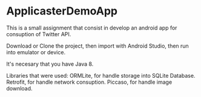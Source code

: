 # ApplicasterDemoApp
This is a small assignment that consist in develop an android app for consuption of Twitter API.

Download or Clone the project, then import with Android Studio, then run into emulator or device.

It's necesary that you have Java 8.

Libraries that were used:
ORMLite, for handle storage into SQLite Database.
Retrofit, for handle network consuption.
Piccaso, for handle image download.
